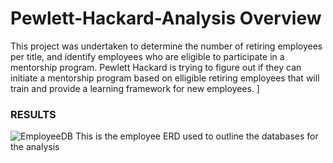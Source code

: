 # Pewlett-Hackard-Analysis Overview
This project was undertaken to determine the number of retiring employees per title, and identify employees who are eligible to participate in a mentorship program. Pewlett Hackard is trying to figure out if they can initiate a mentorship program based on elligible retiring employees that will train and provide a learning framework for new employees.
]
### RESULTS

![EmployeeDB](https://user-images.githubusercontent.com/100330488/162641807-6dfc14df-e9ce-4901-9878-66142b6ea364.png)
This is the employee ERD used to outline the databases for the analysis
